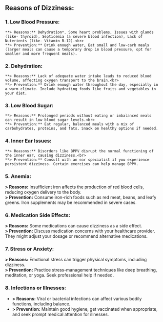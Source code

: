 ## **Reasons of Dizziness:**
### 1. **Low Blood Pressure:**
	**> Reasons:** Dehydration*, Some heart problems, Issues with glands (like- thyroid), Septicemia (a severe blood infection), Lack of Nuterients (like- Vitamin B-12).<br>
	**> Prevention:** Drink enough water, Eat small and low-carb meals (larger meals can cause a temporary drop in blood pressure, opt for smaller and more frequent meals).
### 2. **Dehydration:**
	**> Reasons:** Lack of adequate water intake leads to reduced blood volume, affecting oxygen transport to the brain.<br>
	**> Prevention:** Drink enough water throughout the day, especially in a warm climate. Include hydrating foods like fruits and vegetables in your diet.
### 3. **Low Blood Sugar:**
	**> Reasons:** Prolonged periods without eating or imbalanced meals can result in low blood sugar levels.<br>
	**> Prevention:** Eat regular, balanced meals with a mix of carbohydrates, proteins, and fats. Snack on healthy options if needed.
### 4. **Inner Ear Issues:**
	**> Reasons:** Disorders like BPPV disrupt the normal functioning of the inner ear, causing dizziness.<br>
	**> Prevention:** Consult with an ear specialist if you experience persistent dizziness. Certain exercises can help manage BPPV.
### 5. **Anemia:**
**> Reasons:** Insufficient iron affects the production of red blood cells, reducing oxygen delivery to the body.<br>
**> Prevention:** Consume iron-rich foods such as red meat, beans, and leafy greens. Iron supplements may be recommended in severe cases.
### 6. **Medication Side Effects:**
**> Reasons:** Some medications can cause dizziness as a side effect.<br>
**> Prevention:** Discuss medication concerns with your healthcare provider. They might adjust your dosage or recommend alternative medications.
### 7. **Stress or Anxiety:**
**> Reasons:** Emotional stress can trigger physical symptoms, including dizziness.<br>
**> Prevention:** Practice stress-management techniques like deep breathing, meditation, or yoga. Seek professional help if needed.
### 8. **Infections or Illnesses:**
* **> Reasons:** Viral or bacterial infections can affect various bodily functions, including balance.<br>
* **> Prevention:** Maintain good hygiene, get vaccinated when appropriate, and seek prompt medical attention for illnesses.